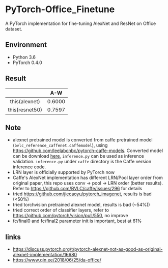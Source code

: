 # PyTorch-Office_Finetune

A PyTorch implementation for fine-tuning AlexNet and ResNet on Office dataset.

## Environment

- Python 3.6
- PyTorch 0.4.0

## Result

|                |   A-W   |
| :------------: | :-----: |
| this(alexnet)  | 0.6000  |
| this(resnet50) | 0.7597  |

## Note

- alexnet pretrained model is converted  from caffe pretrained model (`bvlc_reference_caffenet.caffemodel`), using <https://github.com/leelabcnbc/pytorch-caffe-models>. Converted model can be download [here](https://www.dropbox.com/s/jhlfp0zjy760jjm/alexnet_caffe.pth?dl=0), `inference.py` can be used as inference validation. `inference.py` under `caffe` directory is the Caffe version inference code.
- LRN layer is officially supported by PyTorch now
- Caffe's AlexNet implementation has different LRN/Pool layer order from original paper, this repo uses  conv -> pool -> LRN order (better results). Refer to <https://github.com/BVLC/caffe/issues/296> for details
- tried <https://github.com/jiecaoyu/pytorch_imagenet>, results is bad (<50%)
- tried torchvision pretrained alexnet model, results is bad (~54%))
- tried correct order of classifier layers, refer to <https://github.com/pytorch/vision/pull/550>, no improve
- fc/final0 and fc/final2 parameter init is important, best at 61%

## links

- <https://discuss.pytorch.org/t/pytorch-alexnet-not-as-good-as-original-alexnet-implementation/16680>
- <https://www.qin.ee/2018/06/25/da-office/>
